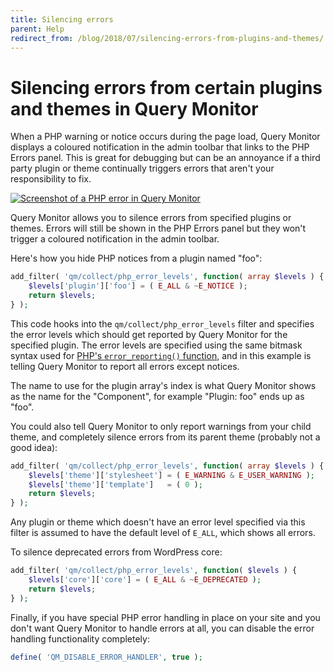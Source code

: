 ```yaml
---
title: Silencing errors
parent: Help
redirect_from: /blog/2018/07/silencing-errors-from-plugins-and-themes/
---
```


# Silencing errors from certain plugins and themes in Query Monitor

When a PHP warning or notice occurs during the page load, Query Monitor displays a coloured notification in the admin toolbar that links to the PHP Errors panel. This is great for debugging but can be an annoyance if a third party plugin or theme continually triggers errors that aren't your responsibility to fix.

[![Screenshot of a PHP error in Query Monitor](/php-errors.png)](/php-errors.png)

Query Monitor allows you to silence errors from specified plugins or themes. Errors will still be shown in the PHP Errors panel but they won't trigger a coloured notification in the admin toolbar.

Here's how you hide PHP notices from a plugin named "foo":

```php
add_filter( 'qm/collect/php_error_levels', function( array $levels ) {
	$levels['plugin']['foo'] = ( E_ALL & ~E_NOTICE );
	return $levels;
} );
```

This code hooks into the `qm/collect/php_error_levels` filter and specifies the error levels which should get reported by Query Monitor for the specified plugin. The error levels are specified using the same bitmask syntax used for [PHP's `error_reporting()` function](https://secure.php.net/manual/en/function.error-reporting.php), and in this example is telling Query Monitor to report all errors except notices.

The name to use for the plugin array's index is what Query Monitor shows as the name for the "Component", for example "Plugin: foo" ends up as "foo".

You could also tell Query Monitor to only report warnings from your child theme, and completely silence errors from its parent theme (probably not a good idea):

```php
add_filter( 'qm/collect/php_error_levels', function( array $levels ) {
	$levels['theme']['stylesheet'] = ( E_WARNING & E_USER_WARNING );
	$levels['theme']['template']   = ( 0 );
	return $levels;
} );
```

Any plugin or theme which doesn't have an error level specified via this filter is assumed to have the default level of `E_ALL`, which shows all errors.

To silence deprecated errors from WordPress core:

```php
add_filter( 'qm/collect/php_error_levels', function( $levels ) {
	$levels['core']['core'] = ( E_ALL & ~E_DEPRECATED );
	return $levels;
} );
```

Finally, if you have special PHP error handling in place on your site and you don't want Query Monitor to handle errors at all, you can disable the error handling functionality completely:

```php
define( 'QM_DISABLE_ERROR_HANDLER', true );
```
